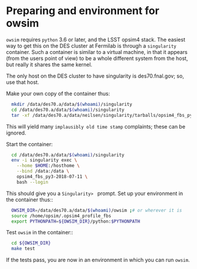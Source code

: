# Preparing and environment for owsim

``owsim`` requires ``python`` 3.6 or later, and the LSST opsim4
stack. The easiest way to get this on the DES cluster at Fermilab is
through a ``singularity`` container. Such a container is similar to a
virtual machine, in that it appears (from the users point of view) to
be a whole different system from the host, but really it shares the
same kernel.

The only host on the DES cluster to have singularity is
des70.fnal.gov; so, use that host.

Make your own copy of the container thus:

```bash
  mkdir /data/des70.a/data/$(whoami)/singularity
  cd /data/des70.a/data/$(whoami)/singularity
  tar -xf /data/des70.a/data/neilsen/singularity/tarballs/opsim4_fbs_py3-2018-07-11_mod.tgz
```

This will yield many ``implausibly old time stamp`` complaints; these
can be ignored.

Start the container:

```bash
  cd /data/des70.a/data/$(whoami)/singularity
  env -i singularity exec \
    --home $HOME:/hosthome \
    --bind /data:/data \
    opsim4_fbs_py3-2018-07-11 \
    bash --login
```

This should give you a ``Singularity> `` prompt. Set up your
environment in the container thus::

```bash
  OWSIM_DIR=/data/des70.a/data/$(whoami)/owsim ;# or wherever it is
  source /home/opsim/.opsim4_profile_fbs
  export PYTHONPATH=${OWSIM_DIR}/python:$PYTHONPATH
```

Test ``owsim`` in the container::

```bash
  cd ${OWSIM_DIR}
  make test
```

If the tests pass, you are now in an environment in which you can run
``owsim``.